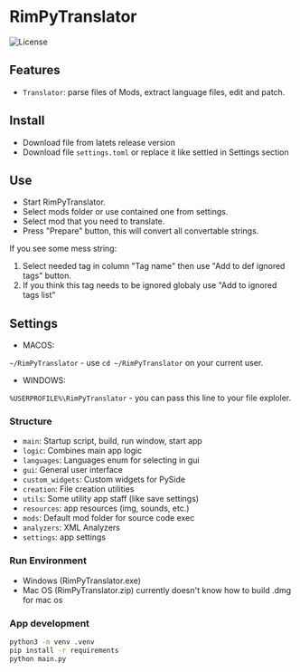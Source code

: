# RimPyTranslator
<!-- ![RimPyTranslator](https://avatars.githubusercontent.com/u/2728043?v=4)
![RimPyTranslator-version]](https://github.com/ROKBAS/RimPyTranslator/releases)
![RimPyTranslator-downloads]](https://github.com/ROKBAS/RimPyTranslator/releases) -->
![License](https://img.shields.io/github/license/ROKBAS/RimPyTranslator)

## Features
- `Translator`: parse files of Mods, extract language files, edit and patch.

## Install
- Download file from latets release version
- Download file `settings.toml` or replace it like settled in Settings section

## Use
- Start RimPyTranslator.
- Select mods folder or use contained one from settings.
- Select mod that you need to translate.
- Press "Prepare" button, this will convert all convertable strings.

If you see some mess string:
1. Select needed tag in column "Tag name" then use "Add to def ignored tags" button.
2. If you think this tag needs to be ignored globaly use "Add to ignored tags list"

## Settings

- MACOS:

`~/RimPyTranslator` - use `cd ~/RimPyTranslator` on your current user.

- WINDOWS:

`%USERPROFILE%\RimPyTranslator` - you can pass this line to your file exploler.

### Structure
- `main`: Startup script, build, run window, start app
- `logic`: Combines main app logic
- `languages`: Languages enum for selecting in gui
- `gui`: General user interface
- `custom_widgets`: Custom widgets for PySide
- `creation`: File creation utilities
- `utils`: Some utility app staff (like save settings)
- `resources`: app resources (img, sounds, etc.)
- `mods`: Default mod folder for source code exec
- `analyzers`: XML Analyzers
- `settings`: app settings

### Run Environment
- Windows (RimPyTranslator.exe)
- Mac OS (RimPyTranslator.zip) currently doesn't know how to build .dmg for mac os

### App development
```bash
python3 -m venv .venv
pip install -r requirements
python main.py
```
